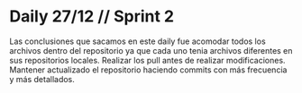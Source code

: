 # Daily 27/12 // Sprint 2

Las conclusiones que sacamos en este daily fue acomodar todos los archivos dentro del repositorio ya que cada uno tenia archivos diferentes en sus repositorios locales. Realizar los pull antes de realizar modificaciones. Mantener actualizado el repositorio haciendo commits con más frecuencia y más detallados.
